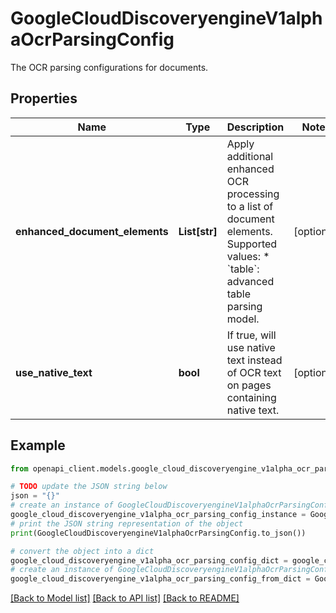 # GoogleCloudDiscoveryengineV1alphaOcrParsingConfig

The OCR parsing configurations for documents.

## Properties

Name | Type | Description | Notes
------------ | ------------- | ------------- | -------------
**enhanced_document_elements** | **List[str]** | Apply additional enhanced OCR processing to a list of document elements. Supported values: * &#x60;table&#x60;: advanced table parsing model. | [optional] 
**use_native_text** | **bool** | If true, will use native text instead of OCR text on pages containing native text. | [optional] 

## Example

```python
from openapi_client.models.google_cloud_discoveryengine_v1alpha_ocr_parsing_config import GoogleCloudDiscoveryengineV1alphaOcrParsingConfig

# TODO update the JSON string below
json = "{}"
# create an instance of GoogleCloudDiscoveryengineV1alphaOcrParsingConfig from a JSON string
google_cloud_discoveryengine_v1alpha_ocr_parsing_config_instance = GoogleCloudDiscoveryengineV1alphaOcrParsingConfig.from_json(json)
# print the JSON string representation of the object
print(GoogleCloudDiscoveryengineV1alphaOcrParsingConfig.to_json())

# convert the object into a dict
google_cloud_discoveryengine_v1alpha_ocr_parsing_config_dict = google_cloud_discoveryengine_v1alpha_ocr_parsing_config_instance.to_dict()
# create an instance of GoogleCloudDiscoveryengineV1alphaOcrParsingConfig from a dict
google_cloud_discoveryengine_v1alpha_ocr_parsing_config_from_dict = GoogleCloudDiscoveryengineV1alphaOcrParsingConfig.from_dict(google_cloud_discoveryengine_v1alpha_ocr_parsing_config_dict)
```
[[Back to Model list]](../README.md#documentation-for-models) [[Back to API list]](../README.md#documentation-for-api-endpoints) [[Back to README]](../README.md)


